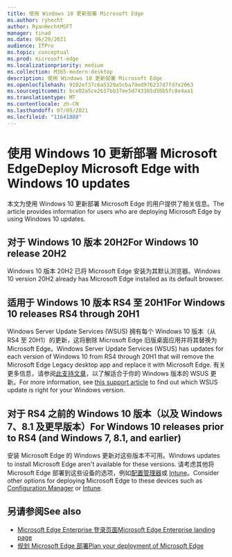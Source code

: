 ```yaml
---
title: 使用 Windows 10 更新部署 Microsoft Edge
ms.author: ryhecht
author: RyanHechtMSFT
manager: tinad
ms.date: 06/29/2021
audience: ITPro
ms.topic: conceptual
ms.prod: microsoft-edge
ms.localizationpriority: medium
ms.collection: M365-modern-desktop
description: 使用 Windows 10 更新部署 Microsoft Edge
ms.openlocfilehash: 9102ef37c6a5329a5cba79ed976237d7fd7e2063
ms.sourcegitcommit: bce02a5ce2617bb37ee5d743365d50b5fc8e4aa1
ms.translationtype: MT
ms.contentlocale: zh-CN
ms.lasthandoff: 07/09/2021
ms.locfileid: "11641888"
---
```

# <a name="deploy-microsoft-edge-with-windows-10-updates"></a><span data-ttu-id="efc7f-103">使用 Windows 10 更新部署 Microsoft Edge</span><span class="sxs-lookup"><span data-stu-id="efc7f-103">Deploy Microsoft Edge with Windows 10 updates</span></span>

<span data-ttu-id="efc7f-104">本文为使用 Windows 10 更新部署 Microsoft Edge 的用户提供了相关信息。</span><span class="sxs-lookup"><span data-stu-id="efc7f-104">The article provides information for users who are deploying Microsoft Edge by using Windows 10 updates.</span></span>

## <a name="for-windows-10-release-20h2"></a><span data-ttu-id="efc7f-105">对于 Windows 10 版本 20H2</span><span class="sxs-lookup"><span data-stu-id="efc7f-105">For Windows 10 release 20H2</span></span>

<span data-ttu-id="efc7f-106">Windows 10 版本 20H2 已将 Microsoft Edge 安装为其默认浏览器。</span><span class="sxs-lookup"><span data-stu-id="efc7f-106">Windows 10 version 20H2 already has Microsoft Edge installed as its default browser.</span></span>

## <a name="for-windows-10-releases-rs4-through-20h1"></a><span data-ttu-id="efc7f-107">适用于 Windows 10 版本 RS4 至 20H1</span><span class="sxs-lookup"><span data-stu-id="efc7f-107">For Windows 10 releases RS4 through 20H1</span></span>

<span data-ttu-id="efc7f-108">Windows Server Update Services (WSUS) 拥有每个 Windows 10 版本（从 RS4 至 20H1）的更新，这将删除 Microsoft Edge 旧版桌面应用并将其替换为 Microsoft Edge。</span><span class="sxs-lookup"><span data-stu-id="efc7f-108">Windows Server Update Services (WSUS) has updates for each version of Windows 10 from RS4 through 20H1 that will remove the Microsoft Edge Legacy desktop app and replace it with Microsoft Edge.</span></span> <span data-ttu-id="efc7f-109">有关更多信息，请参阅[此支持文章](https://support.microsoft.com/topic/update-in-wsus-for-the-new-microsoft-edge-for-windows-10-version-1809-1903-1909-and-2004-october-29-2020-b4980418-4ec4-dee7-3b17-1c6499bd127c)，以了解适合于你的 Windows 版本的 WSUS 更新。</span><span class="sxs-lookup"><span data-stu-id="efc7f-109">For more information, see [this support article](https://support.microsoft.com/topic/update-in-wsus-for-the-new-microsoft-edge-for-windows-10-version-1809-1903-1909-and-2004-october-29-2020-b4980418-4ec4-dee7-3b17-1c6499bd127c) to find out which WSUS update is right for your Windows version.</span></span>

## <a name="for-windows-10-releases-prior-to-rs4-and-windows-7-81-and-earlier"></a><span data-ttu-id="efc7f-110">对于 RS4 之前的 Windows 10 版本（以及 Windows 7、8.1 及更早版本）</span><span class="sxs-lookup"><span data-stu-id="efc7f-110">For Windows 10 releases prior to RS4 (and Windows 7, 8.1, and earlier)</span></span>

<span data-ttu-id="efc7f-111">安装 Microsoft Edge 的 Windows 更新对这些版本不可用。</span><span class="sxs-lookup"><span data-stu-id="efc7f-111">Windows updates to install Microsoft Edge aren't available for these versions.</span></span> <span data-ttu-id="efc7f-112">请考虑其他将 Microsoft Edge 部署到这些设备的选项，例如[配置管理器](/configmgr/apps/deploy-use/deploy-edge?bc=https%3a%2f%2fdocs.microsoft.com%2fDeployEdge%2fbreadcrumb%2ftoc.json&toc=https%3a%2f%2fdocs.microsoft.com%2fDeployEdge%2ftoc.json)或 [Intune](/intune/apps/apps-windows-edge/?bc=https%3a%2f%2fdocs.microsoft.com%2fDeployEdge%2fbreadcrumb%2ftoc.json&toc=https%3a%2f%2fdocs.microsoft.com%2fDeployEdge%2ftoc.json)。</span><span class="sxs-lookup"><span data-stu-id="efc7f-112">Consider other options for deploying Microsoft Edge to these devices such as [Configuration Manager](/configmgr/apps/deploy-use/deploy-edge?bc=https%3a%2f%2fdocs.microsoft.com%2fDeployEdge%2fbreadcrumb%2ftoc.json&toc=https%3a%2f%2fdocs.microsoft.com%2fDeployEdge%2ftoc.json) or [Intune](/intune/apps/apps-windows-edge/?bc=https%3a%2f%2fdocs.microsoft.com%2fDeployEdge%2fbreadcrumb%2ftoc.json&toc=https%3a%2f%2fdocs.microsoft.com%2fDeployEdge%2ftoc.json).</span></span>

## <a name="see-also"></a><span data-ttu-id="efc7f-113">另请参阅</span><span class="sxs-lookup"><span data-stu-id="efc7f-113">See also</span></span>

- [<span data-ttu-id="efc7f-114">Microsoft Edge Enterprise 登录页面</span><span class="sxs-lookup"><span data-stu-id="efc7f-114">Microsoft Edge Enterprise landing page</span></span>](https://aka.ms/EdgeEnterprise)
- [<span data-ttu-id="efc7f-115">规划 Microsoft Edge 部署</span><span class="sxs-lookup"><span data-stu-id="efc7f-115">Plan your deployment of Microsoft Edge</span></span>](deploy-edge-plan-deployment.md)